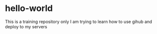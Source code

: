 # hello-world
This is a training repository only
I am trying to learn how to use gihub and deploy to my servers
